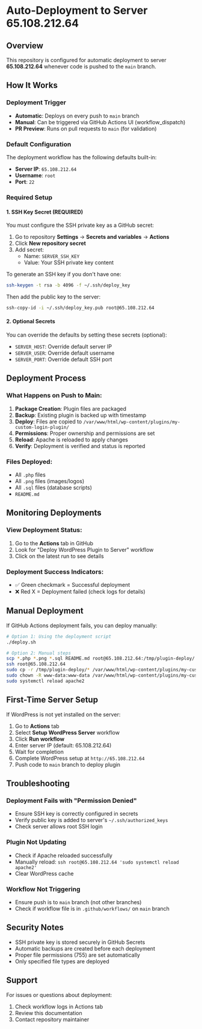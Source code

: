 # Auto-Deployment to Server 65.108.212.64

## Overview

This repository is configured for automatic deployment to server **65.108.212.64** whenever code is pushed to the `main` branch.

## How It Works

### Deployment Trigger
- **Automatic**: Deploys on every push to `main` branch
- **Manual**: Can be triggered via GitHub Actions UI (workflow_dispatch)
- **PR Preview**: Runs on pull requests to `main` (for validation)

### Default Configuration
The deployment workflow has the following defaults built-in:
- **Server IP**: `65.108.212.64`
- **Username**: `root`
- **Port**: `22`

### Required Setup

#### 1. SSH Key Secret (REQUIRED)
You must configure the SSH private key as a GitHub secret:

1. Go to repository **Settings** → **Secrets and variables** → **Actions**
2. Click **New repository secret**
3. Add secret:
   - Name: `SERVER_SSH_KEY`
   - Value: Your SSH private key content

To generate an SSH key if you don't have one:
```bash
ssh-keygen -t rsa -b 4096 -f ~/.ssh/deploy_key
```

Then add the public key to the server:
```bash
ssh-copy-id -i ~/.ssh/deploy_key.pub root@65.108.212.64
```

#### 2. Optional Secrets
You can override the defaults by setting these secrets (optional):
- `SERVER_HOST`: Override default server IP
- `SERVER_USER`: Override default username
- `SERVER_PORT`: Override default SSH port

## Deployment Process

### What Happens on Push to Main:

1. **Package Creation**: Plugin files are packaged
2. **Backup**: Existing plugin is backed up with timestamp
3. **Deploy**: Files are copied to `/var/www/html/wp-content/plugins/my-custom-login-plugin/`
4. **Permissions**: Proper ownership and permissions are set
5. **Reload**: Apache is reloaded to apply changes
6. **Verify**: Deployment is verified and status is reported

### Files Deployed:
- All `.php` files
- All `.png` files (images/logos)
- All `.sql` files (database scripts)
- `README.md`

## Monitoring Deployments

### View Deployment Status:
1. Go to the **Actions** tab in GitHub
2. Look for "Deploy WordPress Plugin to Server" workflow
3. Click on the latest run to see details

### Deployment Success Indicators:
- ✅ Green checkmark = Successful deployment
- ❌ Red X = Deployment failed (check logs for details)

## Manual Deployment

If GitHub Actions deployment fails, you can deploy manually:

```bash
# Option 1: Using the deployment script
./deploy.sh

# Option 2: Manual steps
scp *.php *.png *.sql README.md root@65.108.212.64:/tmp/plugin-deploy/
ssh root@65.108.212.64
sudo cp -r /tmp/plugin-deploy/* /var/www/html/wp-content/plugins/my-custom-login-plugin/
sudo chown -R www-data:www-data /var/www/html/wp-content/plugins/my-custom-login-plugin
sudo systemctl reload apache2
```

## First-Time Server Setup

If WordPress is not yet installed on the server:

1. Go to **Actions** tab
2. Select **Setup WordPress Server** workflow
3. Click **Run workflow**
4. Enter server IP (default: 65.108.212.64)
5. Wait for completion
6. Complete WordPress setup at `http://65.108.212.64`
7. Push code to `main` branch to deploy plugin

## Troubleshooting

### Deployment Fails with "Permission Denied"
- Ensure SSH key is correctly configured in secrets
- Verify public key is added to server's `~/.ssh/authorized_keys`
- Check server allows root SSH login

### Plugin Not Updating
- Check if Apache reloaded successfully
- Manually reload: `ssh root@65.108.212.64 'sudo systemctl reload apache2'`
- Clear WordPress cache

### Workflow Not Triggering
- Ensure push is to `main` branch (not other branches)
- Check if workflow file is in `.github/workflows/` on `main` branch

## Security Notes

- SSH private key is stored securely in GitHub Secrets
- Automatic backups are created before each deployment
- Proper file permissions (755) are set automatically
- Only specified file types are deployed

## Support

For issues or questions about deployment:
1. Check workflow logs in Actions tab
2. Review this documentation
3. Contact repository maintainer

